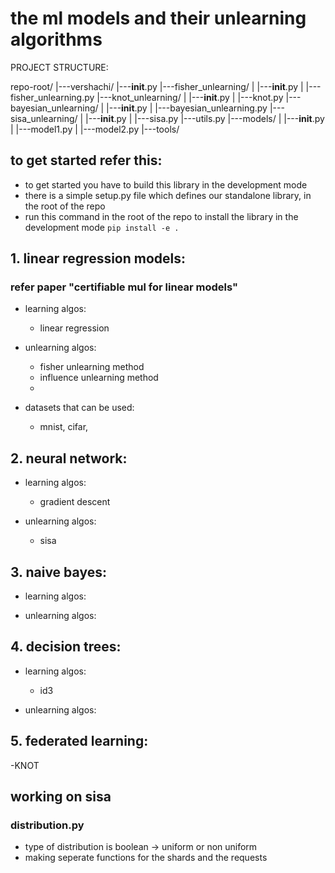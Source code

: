 
# the ml models and their unlearning algorithms

PROJECT STRUCTURE:

repo-root/
|---vershachi/
    |---__init__.py
    |---fisher_unlearning/
    |   |---__init__.py
    |   |---fisher_unlearning.py 
    |---knot_unlearning/
    |   |---__init__.py
    |   |---knot.py
    |---bayesian_unlearning/
    |   |---__init__.py
    |   |---bayesian_unlearning.py
    |---sisa_unlearning/
    |   |---__init__.py
    |   |---sisa.py
    |---utils.py
|---models/
|   |---__init__.py
|   |---model1.py
|   |---model2.py
|---tools/

## to get started refer this:
- to get started you have to build this library in the development mode 
- there is a simple setup.py file which defines our standalone library, in the root of the repo
- run this command in the root of the repo to install the library in the development mode `pip install -e .`

## 1. linear regression models:
### refer paper "certifiable mul for linear models"
- learning algos:
  - linear regression

- unlearning algos:
  - fisher unlearning method
  - influence unlearning method
  - 

- datasets that can be used:
  - mnist, cifar, 

## 2. neural network:
- learning algos:
  - gradient descent

- unlearning algos:
  - sisa

## 3. naive bayes:
-  learning algos:

- unlearning algos:

## 4. decision trees:
- learning algos:
  - id3

- unlearning algos:

## 5. federated learning:
-KNOT




## working on sisa
### distribution.py
- type of distribution is boolean -> uniform or non uniform
- making seperate functions for the shards and the requests
